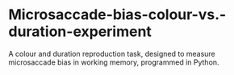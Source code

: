 # Microsaccade-bias-colour-vs.-duration-experiment
A colour and duration reproduction task, designed to measure microsaccade bias in working memory, programmed in Python. 
